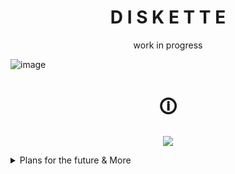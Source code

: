<h1 align="center">D I S K E T T E</h1>
<p align="center">work in progress </p>

![image](https://github.com/SlippingGittys-Discord-Themes/Diskette/assets/76500838/4f37cd00-ffa8-487c-81dc-46eba48b1948)


<h1 align="center">🛈</h1>
<p align="center">
  <img src="https://github.com/SlippingGittys-Discord-Themes/Diskette/assets/76500838/e11a60bd-8696-4f9c-be01-9033e494dad8" />
</p>


<details>
<summary>Plans for the future & More </summary>
  
- easily configurable color schemes 
  - it will be easy to make your own via variables supplied
    
- translucency support
  - you can’t have a terminal open without also being able to see your anime boobie wallpaper in the background
  
- several different icon & font options ootb

</details>
